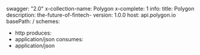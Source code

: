 swagger: "2.0"
x-collection-name: Polygon
x-complete: 1
info:
  title: Polygon
  description: the-future-of-fintech-
  version: 1.0.0
host: api.polygon.io
basePath: /
schemes:
- http
produces:
- application/json
consumes:
- application/json
